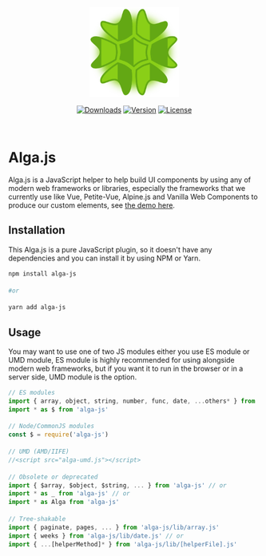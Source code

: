 <p align="center" style="text-align: center">
  <a href="https://tedirghazali.gitbook.io/algajs/" target="_blank" rel="noopener noreferrer">
    <img width="180" src="alga-js-logo.png" alt="Alga.js logo">
  </a>
</p>

<p align="center" style="text-align: center">
  <a href="https://npmcharts.com/compare/alga-js?minimal=true"><img src="https://img.shields.io/npm/dm/alga-js.svg?sanitize=true" alt="Downloads"></a>
  <a href="https://www.npmjs.com/package/alga-js"><img src="https://img.shields.io/npm/v/alga-js.svg?sanitize=true" alt="Version"></a>
  <a href="https://www.npmjs.com/package/alga-js"><img src="https://img.shields.io/npm/l/alga-js.svg?sanitize=true" alt="License"></a>
</p>
<br/>

# Alga.js
Alga.js is a JavaScript helper to help build UI components by using any of modern web frameworks or libraries, especially the frameworks that we currently use like Vue, Petite-Vue, Alpine.js and Vanilla Web Components to produce our custom elements, see [the demo here](https://tedirghazali.gitbook.io/algajs/).

## Installation
This Alga.js is a pure JavaScript plugin, so it doesn't have any dependencies and you can install it by using NPM or Yarn.

```sh
npm install alga-js

#or

yarn add alga-js
```

## Usage
You may want to use one of two JS modules either you use ES module or UMD module, ES module is highly recommended for using alongside modern web frameworks, but if you want it to run in the browser or in a server side, UMD module is the option.

```js
// ES modules
import { array, object, string, number, func, date, ...others* } from 'alga-js' // or
import * as $ from 'alga-js'

// Node/CommonJS modules
const $ = require('alga-js')

// UMD (AMD/IIFE)
//<script src="alga-umd.js"></script>

// Obsolete or deprecated
import { $array, $object, $string, ... } from 'alga-js' // or
import * as _ from 'alga-js' // or
import * as Alga from 'alga-js'

// Tree-shakable
import { paginate, pages, ... } from 'alga-js/lib/array.js'
import { weeks } from 'alga-js/lib/date.js' // or
import { ...[helperMethod]* } from 'alga-js/lib/[helperFile].js'
```

